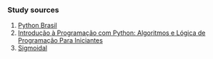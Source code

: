 ### Study sources
1. [Python Brasil](https://wiki.python.org.br/ListaDeExercicios)
2. [Introdução à Programação com Python: Algoritmos e Lógica de Programação Para Iniciantes](https://amzn.to/2OQr20h)
3. [Sigmoidal](https://sigmoidal.ai/)
